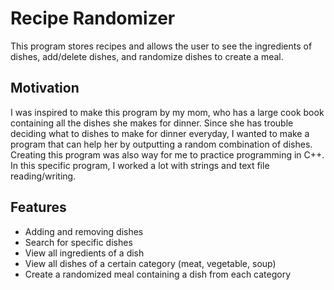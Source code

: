 # Recipe Randomizer
This program stores recipes and allows the user to see the ingredients of dishes, add/delete dishes, and randomize dishes to create a meal.
## Motivation
I was inspired to make this program by my mom, who has a large cook book containing all the dishes she makes for dinner. Since she has trouble deciding what to dishes to make for dinner everyday, I wanted to make a program that can help her by outputting a random combination of dishes. Creating this program was also way for me to practice programming in C++. In this specific program, I worked a lot with strings and text file reading/writing.
## Features
- Adding and removing dishes
- Search for specific dishes
- View all ingredients of a dish
- View all dishes of a certain category (meat, vegetable, soup)
- Create a randomized meal containing a dish from each category
